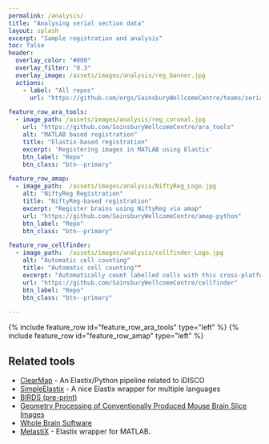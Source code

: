 ```yaml
---
permalink: /analysis/
title: "Analysing serial section data"
layout: splash
excerpt: "Sample registration and analysis"
toc: false
header:
  overlay_color: "#000"
  overlay_filter: "0.3"
  overlay_image: /assets/images/analysis/reg_banner.jpg
  actions:
    - label: "All repos"
      url: "https://github.com/orgs/SainsburyWellcomeCentre/teams/serial2p/repositories"

feature_row_ara_tools:
  - image_path: /assets/images/analysis/reg_coronal.jpg
    url: "https://github.com/SainsburyWellcomeCentre/ara_tools"
    alt: "MATLAB based registration"
    title: "Elastix-based registration"
    excerpt: 'Registering images in MATLAB using Elastix'
    btn_label: "Repo"
    btn_class: "btn--primary"

feature_row_amap:
  - image_path:  /assets/images/analysis/NiftyReg_Logo.jpg
    alt: "NiftyReg Registration"
    title: "NiftyReg-based registration"
    excerpt: "Register brains using NiftyReg via amap"
    url: "https://github.com/SainsburyWellcomeCentre/amap-python"
    btn_label: "Repo"
    btn_class: "btn--primary"

feature_row_cellfinder:
  - image_path:  /assets/images/analysis/cellfinder_Logo.jpg
    alt: "Automatic cell counting"
    title: "Automatic cell counting""
    excerpt: "Automatically count labelled cells with this cross-platform Python package"
    url: "https://github.com/SainsburyWellcomeCentre/cellfinder"
    btn_label: "Repo"
    btn_class: "btn--primary"

---
```


{% include feature_row id="feature_row_ara_tools" type="left" %}
{% include feature_row id="feature_row_amap"      type="left" %}

## Related tools
- [ClearMap](https://idisco.info/) - An Elastix/Python pipeline related to iDISCO
- [SimpleElastix](https://simpleelastix.github.io/) - A nice Elastix wrapper for multiple languages
- [BIRDS (pre-print)](https://www.biorxiv.org/content/10.1101/2020.06.30.181255v2)
- [Geometry Processing of Conventionally Produced Mouse Brain Slice Images](https://www.ics.uci.edu/~agarwal/mouseBrain/index.html)
- [Whole Brain Software](http://www.wholebrainsoftware.org/)
- [MelastiX](https://github.com/raacampbell/matlab_elastix) - Elastix wrapper for MATLAB. 
